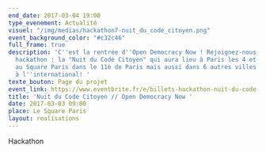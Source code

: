 ```yaml
---
end_date: 2017-03-04 19:00
type_evenement: Actualité
visuel: "/img/medias/hackathon7-nuit_du_code_citoyen.png"
event_background_color: "#c32c46"
full_frame: true
description: 'C''est la rentrée d''Open Democracy Now ! Rejoignez-nous pour un 7ème
  hackathon : la "Nuit du Code Citoyen" qui aura lieu à Paris les 4 et 5 mars prochain
  au Square Paris dans le 11è de Paris mais aussi dans 6 autres villes en France et
  à l''international! '
texte_bouton: Page du projet
event_link: https://www.eventbrite.fr/e/billets-hackathon-nuit-du-code-citoyen-paris-31635291007
title: 'Nuit du Code Citoyen // Open Democracy Now '
date: 2017-03-03 09:00
place: Le Square Paris
layout: realisations
---
```

Hackathon